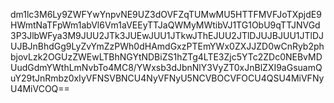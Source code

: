 dm1lc3M6Ly9ZWFYwYnpvNE9UZ3dOVFZqTUMwMU5HTTFMVFJoTXpjdE9HWmtNaTFpWm1abVl6Vm1aVEEyTTJaQWMyMWtibVJ1TG1ObU9qTTJNVGd3P3JlbWFya3M9JUU2JTk3JUEwJUU1JTkwJThEJUU2JTlDJUJBJUU1JTlDJUJBJnBhdGg9LyZvYmZzPWh0dHAmdGxzPTEmYWx0ZXJJZD0wCnRyb2phbjovLzk2OGUzZWEwLTBhNGYtNDBiZS1hZTg4LTE3Zjc5YTc2ZDc0NEBvMDUudGdmYWthLmNvbTo4MC8/YWxsb3dJbnNlY3VyZT0xJnBlZXI9aGsuamQuY29tJnRmbz0xIyVFNSVBNCU4NyVFNyU5NCVBOCVFOCU4QSU4MiVFNyU4MiVCOQ==

